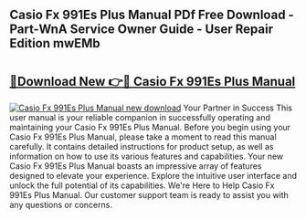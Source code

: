 ## Casio Fx 991Es Plus Manual PDf Free Download - Part-WnA Service Owner Guide - User Repair Edition mwEMb

# <h2><a href="http://cf16219.oget.top/?id=Casio+Fx+991Es+Plus+Manual">🔗Download New 👉🔴 Casio Fx 991Es Plus Manual</a></h2>

[![Casio Fx 991Es Plus Manual new download](https://i.imgur.com/5g1atiW.png)](http://cf16219.oget.top/?id=Casio+Fx+991Es+Plus+Manual)
Your Partner in Success This user manual is your reliable companion in successfully operating and maintaining your Casio Fx 991Es Plus Manual. Before you begin using your Casio Fx 991Es Plus Manual, please take a moment to read this manual carefully. It contains detailed instructions for product setup, as well as information on how to use its various features and capabilities. Your new Casio Fx 991Es Plus Manual boasts an impressive array of features designed to elevate your experience. Explore the intuitive user interface and unlock the full potential of its capabilities. We're Here to Help Casio Fx 991Es Plus Manual. Our customer support team is ready to assist you with any questions or concerns.
